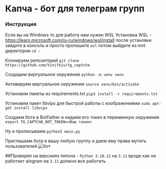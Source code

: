 # Капча - бот для телеграм групп

### Инструкция

Если вы на Windows то для работа нам нужен WSL
Установка WSL - https://learn.microsoft.com/ru-ru/windows/wsl/install
после установки зайдите в консоль и просто пропишите `wsl` потом выйдите из mnt директории `cd ~`

Клонируем репозиторий
`git clone https://github.com/Vinifeju/tg_captcha`

Создадим виртуальное окружение
`python -m venv venv`

Активируем виртуальное окружение
`source venv/bin/activate`

Установим пакеты из requirements.txt
`pip3 install -r requirements.txt`

Установим пакет libvips для быстрой работы с изображениями
`sudo apt-get install libvips`

Создаем бота в BotFather и кидаем его токен в переменную окружения
`export TG_CAPTCHA_BOT_TOKEN=<Ваш токен>` 

Ну и прописываем
`python3 main.py`


Приглашаем бота в вашу любую группу и даем ему права мутить пользователей
![бот](https://i.ibb.co.com/P9VXTdP/2023-12-25-160338.png)

##Проверял на версииях питона - `Python 3.10.12` на `3.12` вроде как не работает aiogram на `3.11` должно все работать

